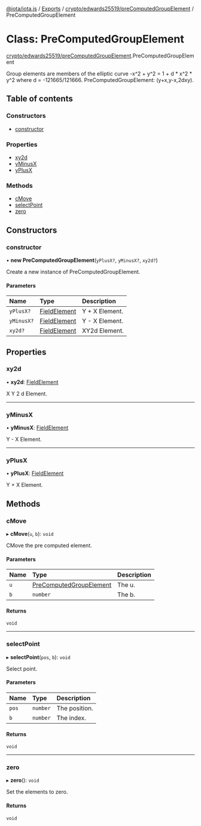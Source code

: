 [@iota/iota.js](../README.md) / [Exports](../modules.md) / [crypto/edwards25519/preComputedGroupElement](../modules/crypto_edwards25519_precomputedgroupelement.md) / PreComputedGroupElement

# Class: PreComputedGroupElement

[crypto/edwards25519/preComputedGroupElement](../modules/crypto_edwards25519_precomputedgroupelement.md).PreComputedGroupElement

Group elements are members of the elliptic curve -x^2 + y^2 = 1 + d * x^2 *
y^2 where d = -121665/121666.
PreComputedGroupElement: (y+x,y-x,2dxy).

## Table of contents

### Constructors

- [constructor](crypto_edwards25519_precomputedgroupelement.precomputedgroupelement.md#constructor)

### Properties

- [xy2d](crypto_edwards25519_precomputedgroupelement.precomputedgroupelement.md#xy2d)
- [yMinusX](crypto_edwards25519_precomputedgroupelement.precomputedgroupelement.md#yminusx)
- [yPlusX](crypto_edwards25519_precomputedgroupelement.precomputedgroupelement.md#yplusx)

### Methods

- [cMove](crypto_edwards25519_precomputedgroupelement.precomputedgroupelement.md#cmove)
- [selectPoint](crypto_edwards25519_precomputedgroupelement.precomputedgroupelement.md#selectpoint)
- [zero](crypto_edwards25519_precomputedgroupelement.precomputedgroupelement.md#zero)

## Constructors

### constructor

• **new PreComputedGroupElement**(`yPlusX?`, `yMinusX?`, `xy2d?`)

Create a new instance of PreComputedGroupElement.

#### Parameters

| Name | Type | Description |
| :------ | :------ | :------ |
| `yPlusX?` | [FieldElement](crypto_edwards25519_fieldelement.fieldelement.md) | Y + X Element. |
| `yMinusX?` | [FieldElement](crypto_edwards25519_fieldelement.fieldelement.md) | Y - X Element. |
| `xy2d?` | [FieldElement](crypto_edwards25519_fieldelement.fieldelement.md) | XY2d Element. |

## Properties

### xy2d

• **xy2d**: [FieldElement](crypto_edwards25519_fieldelement.fieldelement.md)

X Y 2 d Element.

___

### yMinusX

• **yMinusX**: [FieldElement](crypto_edwards25519_fieldelement.fieldelement.md)

Y - X Element.

___

### yPlusX

• **yPlusX**: [FieldElement](crypto_edwards25519_fieldelement.fieldelement.md)

Y + X Element.

## Methods

### cMove

▸ **cMove**(`u`, `b`): `void`

CMove the pre computed element.

#### Parameters

| Name | Type | Description |
| :------ | :------ | :------ |
| `u` | [PreComputedGroupElement](crypto_edwards25519_precomputedgroupelement.precomputedgroupelement.md) | The u. |
| `b` | `number` | The b. |

#### Returns

`void`

___

### selectPoint

▸ **selectPoint**(`pos`, `b`): `void`

Select point.

#### Parameters

| Name | Type | Description |
| :------ | :------ | :------ |
| `pos` | `number` | The position. |
| `b` | `number` | The index. |

#### Returns

`void`

___

### zero

▸ **zero**(): `void`

Set the elements to zero.

#### Returns

`void`
